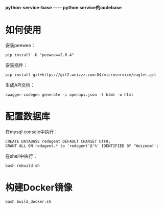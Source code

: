 **python-service-base —— python service的codebase**

# 如何使用

安装peewee：
```
pip install -U "peewee==2.6.4"
```

安装插件：
```
pip install git+https://git2.weizzz.com:84/microservice/eaglet.git
```

生成API文档：
```
swagger-codegen generate -i openapi.json -l html -o html
```

# 配置数据库

在mysql console中执行：
```
CREATE DATABASE redagent DEFAULT CHARSET UTF8;
GRANT ALL ON redagent.* to 'redagent'@'%' IDENTIFIED BY 'Weizoom!';
```

在shell中执行：
```
bash rebuild.sh
```

# 构建Docker镜像

```
bash build_docker.sh
```
